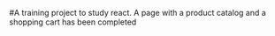 #A training project to study react. A page with a product catalog and a shopping cart has been completed

